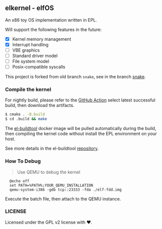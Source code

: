 ## elkernel - elfOS

An x86 toy OS implementation written in EPL.

Will support the following features in the future:
  - [x] Kernel memory management
  - [x] Interrupt handling
  - [ ] VBE graphics
  - [ ] Standard driver model
  - [ ] File system model
  - [ ] Posix-compatible syscalls

This project is forked from old branch `snake`, see in the branch [snake](https://github.com/TheSnowfield/elkernel/tree/snake).

### Compile the kernel

For nightly build, please refer to the [GitHub Action](https://github.com/TheSnowfield/elkernel/actions) select latest successful build, then download the artifacts.

```bash
$ cmake . -B.build
$ cd .build && make
```

The [el-buildtool](https://github.com/TheSnowfield/el-buildtool/pkgs/container/el-buildtool) docker image will be pulled automatically during the build, then compiling the kernel code without install the EPL environment on your host.

See more details in the el-buildtool [repository](https://github.com/TheSnowfield/el-buildtool).

### How To Debug
  > Use QEMU to debug the kernel
  ```batch
    @echo off
    set PATH=%PATH%;YOUR_QEMU_INSTALLATION
    qemu-system-i386 -gdb tcp::23333 -fda ./elf-fdd.img
  ```
  Execute the batch file, then attach to the QEMU instance.<br/>

### LICENSE
Licensed under the GPL v2 license with ❤️.
